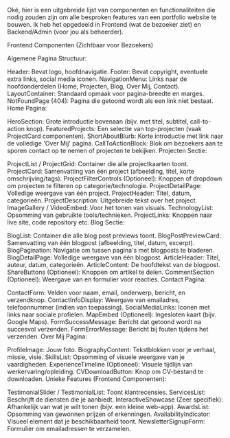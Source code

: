 Oké, hier is een uitgebreide lijst van componenten en functionaliteiten die nodig zouden zijn om alle besproken features van een portfolio website te bouwen. Ik heb het opgedeeld in Frontend (wat de bezoeker ziet) en Backend/Admin (voor jou als beheerder).

Frontend Componenten (Zichtbaar voor Bezoekers)

Algemene Pagina Structuur:

Header: Bevat logo, hoofdnavigatie.
Footer: Bevat copyright, eventuele extra links, social media iconen.
NavigationMenu: Links naar de hoofdonderdelen (Home, Projecten, Blog, Over Mij, Contact).
LayoutContainer: Standaard opmaak voor pagina-breedte en marges.
NotFoundPage (404): Pagina die getoond wordt als een link niet bestaat.
Home Pagina:

HeroSection: Grote introductie bovenaan (bijv. met titel, subtitel, call-to-action knop).
FeaturedProjects: Een selectie van top-projecten (vaak ProjectCard componenten).
ShortAboutBlurb: Korte introductie met link naar de volledige 'Over Mij' pagina.
CallToActionBlock: Blok om bezoekers aan te sporen contact op te nemen of projecten te bekijken.
Projecten Sectie:

ProjectList / ProjectGrid: Container die alle projectkaarten toont.
ProjectCard: Samenvatting van één project (afbeelding, titel, korte omschrijving/tags).
ProjectFilterControls (Optioneel): Knoppen of dropdown om projecten te filteren op categorie/technologie.
ProjectDetailPage: Volledige weergave van één project.
ProjectHeader: Titel, datum, categorieën.
ProjectDescription: Uitgebreide tekst over het project.
ImageGallery / VideoEmbed: Voor het tonen van visuals.
TechnologyList: Opsomming van gebruikte tools/technieken.
ProjectLinks: Knoppen naar live site, code repository etc.
Blog Sectie:

BlogList: Container die alle blog post previews toont.
BlogPostPreviewCard: Samenvatting van één blogpost (afbeelding, titel, datum, excerpt).
BlogPagination: Navigatie om tussen pagina's met blogposts te bladeren.
BlogDetailPage: Volledige weergave van één blogpost.
ArticleHeader: Titel, auteur, datum, categorieën.
ArticleContent: De hoofdtekst van de blogpost.
ShareButtons (Optioneel): Knoppen om artikel te delen.
CommentSection (Optioneel): Weergave van en formulier voor reacties.
Contact Pagina:

ContactForm: Velden voor naam, email, onderwerp, bericht, en verzendknop.
ContactInfoDisplay: Weergave van emailadres, telefoonnummer (indien van toepassing).
SocialMediaLinks: Iconen met links naar sociale profielen.
MapEmbed (Optioneel): Ingesloten kaart (bijv. Google Maps).
FormSuccessMessage: Bericht dat getoond wordt na succesvol verzenden.
FormErrorMessage: Bericht bij fouten tijdens het verzenden.
Over Mij Pagina:

ProfileImage: Jouw foto.
BiographyContent: Tekstblokken voor je verhaal, missie, visie.
SkillsList: Opsomming of visuele weergave van je vaardigheden.
ExperienceTimeline (Optioneel): Visuele tijdlijn van werkervaring/opleiding.
CVDownloadButton: Knop om CV-bestand te downloaden.
Unieke Features (Frontend Componenten):

TestimonialSlider / TestimonialList: Toont klantrecensies.
ServicesList: Beschrijft de diensten die je aanbiedt.
InteractiveShowcase (Zeer specifiek): Afhankelijk van wat je wilt tonen (bijv. een kleine web-app).
AwardsList: Opsomming van gewonnen prijzen of erkenningen.
AvailabilityIndicator: Visueel element dat je beschikbaarheid toont.
NewsletterSignupForm: Formulier om emailadressen te verzamelen.